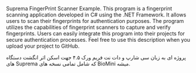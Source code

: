 Suprema FingerPrint Scanner Example.
This program is a fingerprint scanning application developed in C# using the .NET Framework. It allows users to scan their fingerprints for authentication purposes. The program utilizes the capabilities of fingerprint scanners to capture and verify fingerprints. Users can easily integrate this program into their projects for secure authentication processes.
Feel free to use this description when you upload your project to GitHub.

پروژه ای به زبان سی شارپ و دات نت فریم ورک ۴.۵ جهت اسکن اثر انگشت دستگاه های Suprema که شامل تمامی نسخه های BioMini میشه.
